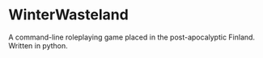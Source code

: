 # WinterWasteland
A command-line roleplaying game placed in the post-apocalyptic Finland. Written in python.
